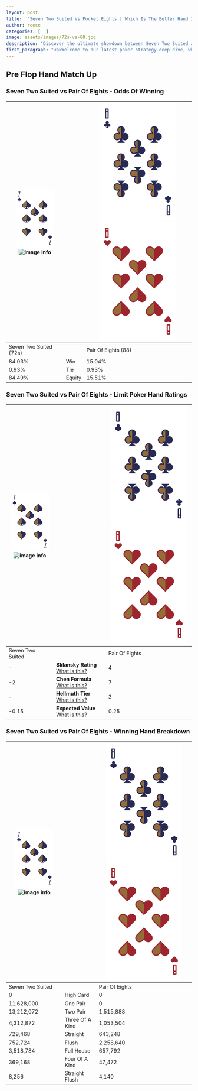 ```yaml
---
layout: post
title:  "Seven Two Suited Vs Pocket Eights | Which Is The Better Hand In Poker? A Complete Guide"
author: reece
categories: [  ]
image: assets/images/72s-vs-88.jpg
description: "Discover the ultimate showdown between Seven Two Suited and Pair Of Eights in poker! Uncover the odds, strategies, and scenarios where one hand triumphs over the other. Get ready to up your poker game with this thrilling analysis."
first_paragraph: "<p>Welcome to our latest poker strategy deep dive, where we're pitting two distinct hands against each other in a high-stakes showdown: Seven Two Suited vs Pair Of Eights.</p><p>In the dynamic world of poker, every decision counts, and knowing which hand holds the upper hand is key to your success at the table.</p><p>In this article, we'll dissect these two hands, explore the scenarios where one dominates the other, and equip you with the knowledge to make strategic choices that can tip the odds in your favor.</p><p>Get ready to unravel the intriguing dynamics of these poker hands and elevate your game to new heights.</p>"
---
```




[comment]: # (sp0)

## Pre Flop Hand Match Up

<div class="table hand-ratings" markdown="1"> 



### Seven Two Suited vs Pair Of Eights - Odds Of Winning


    
| ![image info](assets/images/hand1/7.png) ![image info](assets/images/hand1/2s.png) |  | ![image info](assets/images/hand2/8.png) ![image info](assets/images/hand2/8o.png) |
| -------- | -------- | -------- |
| Seven Two Suited (72s) |  | Pair Of Eights (88) |
| 84.03% | Win | 15.04% |
| 0.93% | Tie | 0.93% |
| 84.49% | Equity | 15.51% |




[comment]: # (sp1)



### Seven Two Suited vs Pair Of Eights - Limit Poker Hand Ratings


    
| ![image info](assets/images/hand1/7.png) ![image info](assets/images/hand1/2s.png) |  | ![image info](assets/images/hand2/8.png) ![image info](assets/images/hand2/8o.png) |
| -------- | -------- | -------- |
| Seven Two Suited |  | Pair Of Eights |
| - | **Sklansky Rating** [What is this?](/sklansky-rating-explained) | 4 |
| -2 | **Chen Formula** [What is this?](/chen-formula-explained) | 7 |
| - | **Hellmuth Tier** [What is this?](/Hellmuth-tier-explained) | 3 |
| -0.15 | **Expected Value** [What is this?](/expected-value-explained) | 0.25 |




[comment]: # (sp2)



### Seven Two Suited vs Pair Of Eights - Winning Hand Breakdown


    
| ![image info](assets/images/hand1/7.png) ![image info](assets/images/hand1/2s.png) |  | ![image info](assets/images/hand2/8.png) ![image info](assets/images/hand2/8o.png) |
| -------- | -------- | -------- |
| Seven Two Suited |  | Pair Of Eights |
| 0 | High Card | 0 |
| 11,628,000 | One Pair | 0 |
| 13,212,072 | Two Pair | 1,515,888 |
| 4,312,872 | Three Of A Kind | 1,053,504 |
| 729,468 | Straight | 643,248 |
| 752,724 | Flush | 2,258,640 |
| 3,518,784 | Full House | 657,792 |
| 369,168 | Four Of A Kind | 47,472 |
| 8,256 | Straight Flush | 4,140 |




[comment]: # (sp3)



</div>

[comment]: # (sp4)



[comment]: # (sp5)

